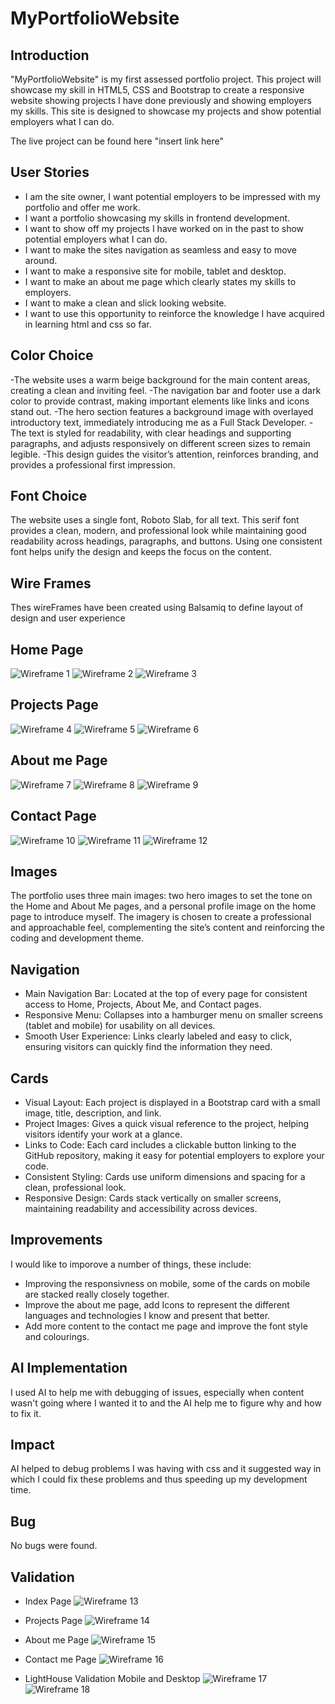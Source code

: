 # MyPortfolioWebsite

## Introduction
"MyPortfolioWebsite" is my first assessed portfolio project. This project will showcase my skill in HTML5, CSS and Bootstrap to create
a responsive website showing projects I have done previously and showing employers my skills. This site is designed to showcase my projects and 
show potential employers what I can do.

The live project can be found here "insert link here"


## User Stories
- I am the site owner, I want potential employers to be impressed with my portfolio and offer me work.
- I want a portfolio showcasing my skills in frontend development.
- I want to show off my projects I have worked on in the past to show potential employers what I can do.
- I want to make the sites navigation as seamless and easy to move around.
- I want to make a responsive site for mobile, tablet and desktop.
- I want to make an about me page which clearly states my skills to employers.
- I want to make a clean and slick looking website.
- I want to use this opportunity to reinforce the knowledge I have acquired in learning html and css so far.

## Color Choice
-The website uses a warm beige background for the main content areas, creating a clean and inviting feel. 
-The navigation bar and footer use a dark color to provide contrast, making important elements like links and icons stand out.
-The hero section features a background image with overlayed introductory text, immediately introducing me as a Full Stack Developer. 
-The text is styled for readability, with clear headings and supporting paragraphs, and adjusts responsively on different screen sizes to remain legible. 
-This design guides the visitor’s attention, reinforces branding, and provides a professional first impression.

## Font Choice
The website uses a single font, Roboto Slab, for all text. This serif font provides a clean, modern, and professional look while maintaining good readability across headings, paragraphs, and buttons. Using one consistent font helps unify the design and keeps the focus on the content.

## Wire Frames
Thes wireFrames have been created using Balsamiq to define layout of design and user experience

## Home Page
![Wireframe 1](assets/images/DesktopPage1.png)
![Wireframe 2](assets/images/IpadPage1.png)
![Wireframe 3](assets/images/PhonePage1.png)

## Projects Page
![Wireframe 4](assets/images/DesktopPage2.png)
![Wireframe 5](assets/images/tabletpage2.png)
![Wireframe 6](assets/images/PhonePage2.png)

## About me Page
![Wireframe 7](assets/images/PageThreeDesktop.png)
![Wireframe 8](assets/images/Ipadpage3.png)
![Wireframe 9](assets/images/PhonePage3.png)

## Contact Page
![Wireframe 10](assets/images/DesktopPage4.png)
![Wireframe 11](assets/images/TabletPage4.png)
![Wireframe 12](assets/images/PhonePage4.png)

## Images
The portfolio uses three main images: two hero images to set the tone on the Home and About Me pages, and a personal profile image on the home page to introduce myself. The imagery is chosen to create a professional and approachable feel, complementing the site’s content and reinforcing the coding and development theme.

## Navigation
- Main Navigation Bar: Located at the top of every page for consistent access to Home, Projects, About Me, and Contact pages.
- Responsive Menu: Collapses into a hamburger menu on smaller screens (tablet and mobile) for usability on all devices.
- Smooth User Experience: Links clearly labeled and easy to click, ensuring visitors can quickly find the information they need.

## Cards
- Visual Layout: Each project is displayed in a Bootstrap card with a small image, title, description, and link.
- Project Images: Gives a quick visual reference to the project, helping visitors identify your work at a glance.
- Links to Code: Each card includes a clickable button linking to the GitHub repository, making it easy for potential employers to explore your code.
- Consistent Styling: Cards use uniform dimensions and spacing for a clean, professional look.
- Responsive Design: Cards stack vertically on smaller screens, maintaining readability and accessibility across devices.

## Improvements
I would like to imporove a number of things, these include:
- Improving the responsivness on mobile, some of the cards on mobile are stacked really closely together.
- Improve the about me page, add Icons to represent the different languages and technologies I know and present that better.
- Add more content to the contact me page and improve the font style and colourings.


## AI Implementation
I used AI to help me with debugging of issues, especially when content wasn't going where I wanted it to and the AI help me to figure why and how to fix it.

## Impact
AI helped to debug problems I was having with css and it suggested way in which I could fix these problems and thus speeding up my development time.

## Bug
No bugs were found.

## Validation
- Index Page
![Wireframe 13](assets/images/indexpageValidation.png)

- Projects Page
![Wireframe 14](assets/images/projectspagevalidation.png)

- About me Page
![Wireframe 15](assets/images/aboutmevalidationpage.png)

- Contact me Page
![Wireframe 16](assets/images/contactmepagevalidation.png)

- LightHouse Validation Mobile and Desktop
![Wireframe 17](assets/images/desktoplighthouse.png)
![Wireframe 18](assets/images/lighthouse.png)
